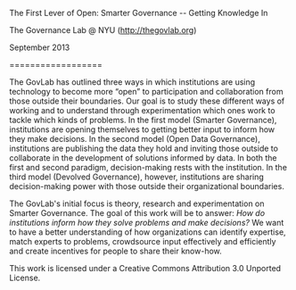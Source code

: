 The First Lever of Open: Smarter Governance -- Getting Knowledge In

The Governance Lab @ NYU (http://thegovlab.org) 

September 2013

==================

The GovLab has outlined three ways in which institutions are using technology to become more “open” to participation and collaboration from those outside their boundaries. Our goal is to study these different ways of working and to understand through experimentation which ones work to tackle which kinds of problems. In the first model (Smarter Governance), institutions are opening themselves to getting better input to inform how they make decisions. In the second model (Open Data Governance), institutions are publishing the data they hold and inviting those outside to collaborate in the development of solutions informed by data. In both the first and second paradigm, decision-making rests with the institution. In the third model (Devolved Governance), however, institutions are sharing decision-making power with those outside their organizational boundaries.

The GovLab's initial focus is theory, research and experimentation on Smarter Governance. The goal of this work will be to answer: *How do institutions inform how they solve problems and make decisions?* We want to have a better understanding of how organizations can identify expertise, match experts to problems, crowdsource input effectively and efficiently and create incentives for people to share their know-how. 

This work is licensed under a Creative Commons Attribution 3.0 Unported License.
